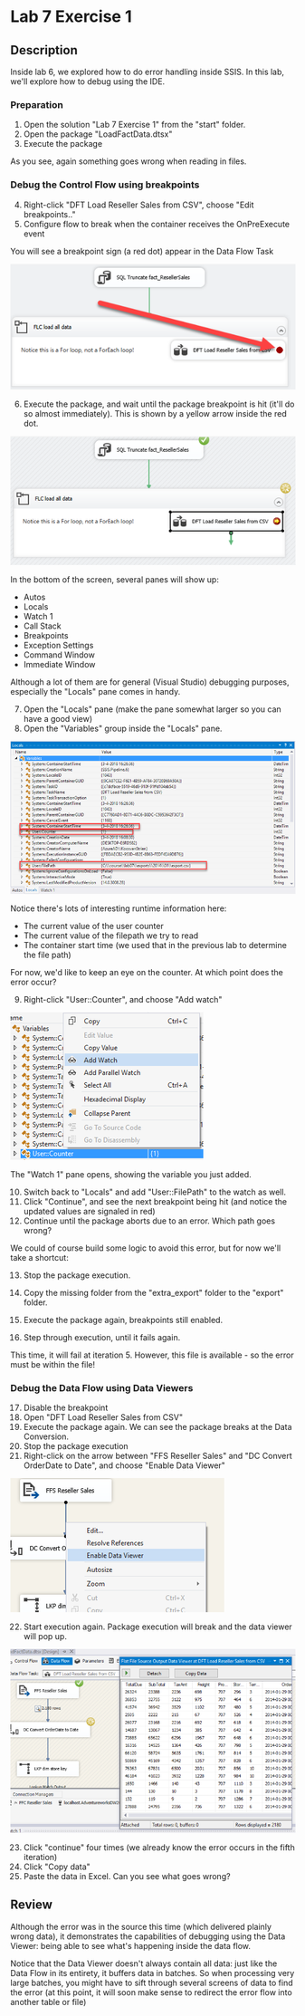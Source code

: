 # Lab 7 Exercise 1

## Description
Inside lab 6, we explored how to do error handling inside SSIS.
In this lab, we'll explore how to debug using the IDE.

### Preparation
1. Open the solution "Lab 7 Exercise 1" from the "start" folder.
2. Open the package "LoadFactData.dtsx"
3. Execute the package

As you see, again something goes wrong when reading in files. 

### Debug the Control Flow using breakpoints

4. Right-click "DFT Load Reseller Sales from CSV", choose "Edit breakpoints.."
5. Configure flow to break when the container receives the OnPreExecute event

You will see a breakpoint sign (a red dot) appear in the Data Flow Task

![breakpoint](img/01_breakpoint.png)

6. Execute the package, and wait until the package breakpoint is hit (it'll do so almost immediately). This is shown by a yellow arrow inside the red dot.

![breakpoint](img/02_breakpoint_hit.png)

In the bottom of the screen, several panes will show up:

* Autos
* Locals
* Watch 1
* Call Stack
* Breakpoints
* Exception Settings
* Command Window
* Immediate Window

Although a lot of them are for general (Visual Studio) debugging purposes, especially the "Locals" pane comes in handy.

7. Open the "Locals" pane (make the pane somewhat larger so you can have a good view)
8. Open the "Variables" group inside the "Locals" pane.

![locals](img/03_locals.png)

Notice there's lots of interesting runtime information here:
* The current value of the user counter
* The current value of the filepath we try to read
* The container start time (we used that in the previous lab to determine the file path)

For now, we'd like to keep an eye on the counter. At which point does the error occur?

9. Right-click "User::Counter", and choose "Add watch"

![addwatch](img/04_addwatch.png)

The "Watch 1" pane opens, showing the variable you just added.

10. Switch back to "Locals" and add "User::FilePath" to the watch as well.
11. Click "Continue", and see the next breakpoint being hit (and notice the updated values are signaled in red)
12. Continue until the package aborts due to an error. Which path goes wrong?

We could of course build some logic to avoid this error, but for now we'll take a shortcut:

13. Stop the package execution.
14. Copy the missing folder from the "extra_export" folder to the "export" folder.

15. Execute the package again, breakpoints still enabled.
16. Step through execution, until it fails again.

This time, it will fail at iteration 5. However, this file is available - so the error must be within the file!

### Debug the Data Flow using Data Viewers
17. Disable the breakpoint 
18. Open "DFT Load Reseller Sales from CSV"
19. Execute the package again. We can see the package breaks at the Data Conversion.
20. Stop the package execution
21. Right-click on the arrow between "FFS Reseller Sales" and "DC Convert OrderDate to Date", and choose "Enable Data Viewer"

![Enable data viewer](img/05_enabledataviewer.png)

22. Start execution again. Package execution will break and the data viewer will pop up.

![DataViewer](img/06_dataviewer.png)

23. Click "continue" four times (we already know the error occurs in the fifth iteration)
24. Click "Copy data"
25. Paste the data in Excel. Can you see what goes wrong?


## Review

Although the error was in the source this time (which delivered plainly wrong data), it demonstrates the capabilities of debugging using the Data Viewer: being able to see what's happening inside the data flow.

Notice that the Data Viewer doesn't always contain all data: just like the Data Flow in its entirety, it buffers data in batches. So when processing very large batches, you might have to sift through several screens of data to find the error (at this point, it will soon make sense to redirect the error flow into another table or file)